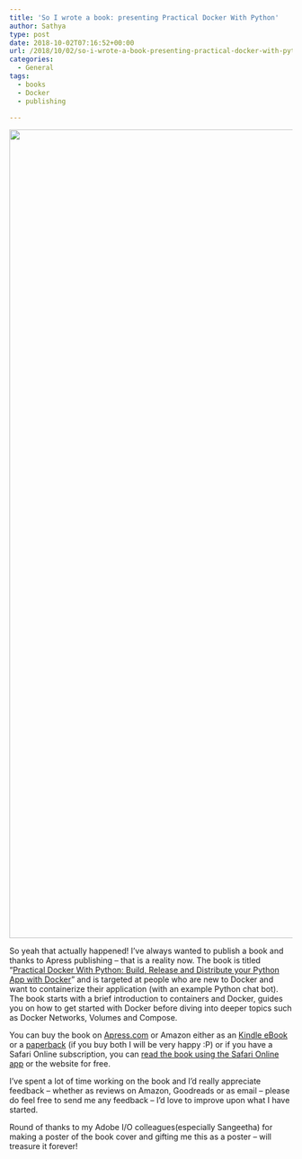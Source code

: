 ```yaml
---
title: 'So I wrote a book: presenting Practical Docker With Python'
author: Sathya
type: post
date: 2018-10-02T07:16:52+00:00
url: /2018/10/02/so-i-wrote-a-book-presenting-practical-docker-with-python/
categories:
  - General
tags:
  - books
  - Docker
  - publishing

---
```

<img class="aligncenter size-full wp-image-1653" src="https://sathyasays.com/wp-content/uploads/2018/10/practical-docker-with-python.jpg" alt="" width="1920" height="1440" />

So yeah that actually happened! I&#8217;ve always wanted to publish a book and thanks to Apress publishing &#8211; that is a reality now. The book is titled &#8220;<a href="https://u.sbhat.me/practical-docker" target="_blank" rel="noopener">Practical Docker With Python: Build, Release and Distribute your Python App with Docker</a>&#8221; and is targeted at people who are new to Docker and want to containerize their application (with an example Python chat bot). The book starts with a brief introduction to containers and Docker, guides you on how to get started with Docker before diving into deeper topics such as Docker Networks, Volumes and Compose.

You can buy the book on <a href="https://u.sbhat.me/practical-docker" target="_blank" rel="noopener">Apress.com</a> or Amazon either as an <a href="https://u.sbhat.me/practical-docker-amzn" target="_blank" rel="noopener">Kindle eBook</a> or a <a href="https://u.sbhat.me/practical-docker-book" target="_blank" rel="noopener">paperback</a> (if you buy both I will be very happy :P) or if you have a Safari Online subscription, you can <a href="https://www.safaribooksonline.com/library/view/Practical+Docker+with+Python:+Build,+Release+and+Distribute+your+Python+App+with+Docker/9781484237847/" target="_blank" rel="noopener">read the book using the Safari Online app</a> or the website for free.

I&#8217;ve spent a lot of time working on the book and I&#8217;d really appreciate feedback &#8211; whether as reviews on Amazon, Goodreads or as email &#8211; please do feel free to send me any feedback &#8211; I&#8217;d love to improve upon what I have started.

Round of thanks to my Adobe I/O colleagues(especially Sangeetha) for making a poster of the book cover and gifting me this as a poster &#8211; will treasure it forever!

&nbsp;
